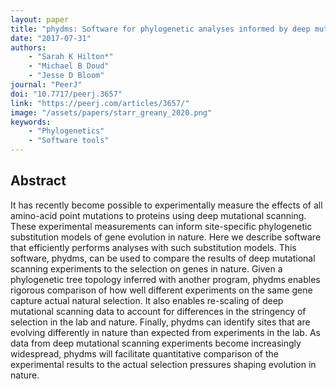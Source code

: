 ```yaml
---
layout: paper
title: "phydms: Software for phylogenetic analyses informed by deep mutational scanning"
date: "2017-07-31"
authors: 
    - "Sarah K Hilton*"
    - "Michael B Doud"
    - "Jesse D Bloom"
journal: "PeerJ"
doi: "10.7717/peerj.3657"
link: "https://peerj.com/articles/3657/"
image: "/assets/papers/starr_greany_2020.png"
keywords:
    - "Phylogenetics"
    - "Software tools"
---
```


## Abstract

It has recently become possible to experimentally measure the effects of all amino-acid point mutations to proteins using deep mutational scanning. These experimental measurements can inform site-specific phylogenetic substitution models of gene evolution in nature. Here we describe software that efficiently performs analyses with such substitution models. This software, phydms, can be used to compare the results of deep mutational scanning experiments to the selection on genes in nature. Given a phylogenetic tree topology inferred with another program, phydms enables rigorous comparison of how well different experiments on the same gene capture actual natural selection. It also enables re-scaling of deep mutational scanning data to account for differences in the stringency of selection in the lab and nature. Finally, phydms can identify sites that are evolving differently in nature than expected from experiments in the lab. As data from deep mutational scanning experiments become increasingly widespread, phydms will facilitate quantitative comparison of the experimental results to the actual selection pressures shaping evolution in nature.
